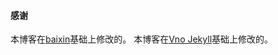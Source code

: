 #### 感谢

本博客在[baixin](http://baixin.io/)基础上修改的。
本博客在[Vno Jekyll](https://github.com/onevcat/vno-jekyll)基础上修改的。

